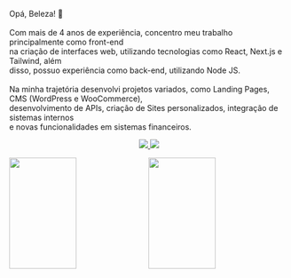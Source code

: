 <p align="left">
  Opá, Beleza! 👋<br/><br/>
  Com mais de 4 anos de experiência, concentro meu trabalho principalmente como front-end<br />na criação de interfaces web, utilizando tecnologias como React, Next.js e Tailwind, além<br />disso, possuo experiência como back-end, utilizando Node JS.<br /><br />
  Na minha trajetória desenvolvi projetos variados, como Landing Pages, CMS (WordPress e WooCommerce),<br />desenvolvimento de APIs, criação de Sites personalizados, integração de sistemas internos<br />e novas funcionalidades em sistemas financeiros.<br />
  <p align="center">
    <a href="mailto:bortolettohenrique@gmail.com" target="_blank">
      <img src="https://img.shields.io/badge/gmail-red?style=flat&logo=gmail&labelColor=white">
    </a>
    <a href="https://www.linkedin.com/in/henriquebortoletto/" target="_blank">
      <img src="https://img.shields.io/badge/linkedin-blue?style=flat&logo=linkedin&labelColor=blue">
    </a>
  </p>
</p>

<p align="left">
  <img width="49%" height="200em" src="https://github-readme-stats.vercel.app/api?username=henriquebortoletto&show_icons=true&theme=radical&include_all_commits=true&count_private=true" />
  <img width="49%" height="200em" src="https://github-readme-stats.vercel.app/api/top-langs/?username=henriquebortoletto&layout=compact&langs_count=16&theme=radical"/>
</p>
